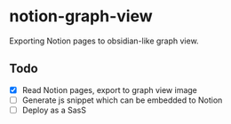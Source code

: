 # notion-graph-view

Exporting Notion pages to obsidian-like graph view.

## Todo

- [x] Read Notion pages, export to graph view image
- [ ] Generate js snippet which can be embedded to Notion
- [ ] Deploy as a SasS
